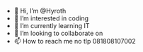
- 👋 Hi, I’m @Hyroth
- 👀 I’m interested in coding
- 🌱 I’m currently learning IT
- 💞️ I’m looking to collaborate on 
- 📫 How to reach me no tlp 081808107002

<!---
Hyroth/Hyroth is a ✨ special ✨ repository because its `README.md` (this file) appears on your GitHub profile.
You can click the Preview link to take a look at your changes.
--->

